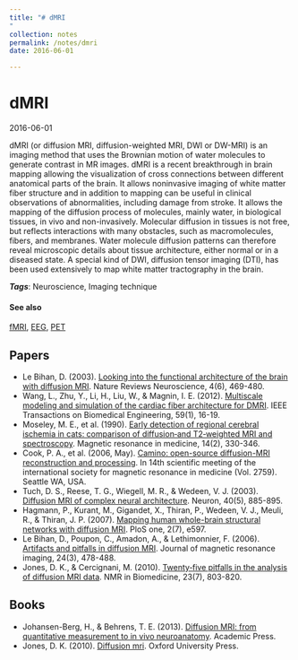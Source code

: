 ```yaml
---
title: "# dMRI
"
collection: notes
permalink: /notes/dmri
date: 2016-06-01

---
```


# dMRI

2016-06-01

dMRI (or diffusion MRI, diffusion-weighted MRI, DWI or DW-MRI) is an imaging method that uses the Brownian motion of water molecules to generate contrast in MR images. dMRI is a recent breakthrough in brain mapping allowing the visualization of cross connections between different anatomical parts of the brain. It allows noninvasive imaging of white matter fiber structure and in addition to mapping can be useful in clinical observations of abnormalities, including damage from stroke.
It allows the mapping of the diffusion process of molecules, mainly water, in biological tissues, in vivo and non-invasively. Molecular diffusion in tissues is not free, but reflects interactions with many obstacles, such as macromolecules, fibers, and membranes. Water molecule diffusion patterns can therefore reveal microscopic details about tissue architecture, either normal or in a diseased state. A special kind of DWI, diffusion tensor imaging (DTI), has been used extensively to map white matter tractography in the brain.

***Tags***: Neuroscience, Imaging technique

#### See also
[fMRI](/notes/fmri), [EEG](/notes/eeg), [PET](/notes/pet)


## Papers
* Le Bihan, D. (2003). [Looking into the functional architecture of the brain with diffusion MRI](http://www.nature.com/nrn/journal/v4/n6/full/nrn1119.html). Nature Reviews Neuroscience, 4(6), 469-480.
* Wang, L., Zhu, Y., Li, H., Liu, W., & Magnin, I. E. (2012). [Multiscale modeling and simulation of the cardiac fiber architecture for DMRI](ftp://doc.nit.ac.ir/cee/h.montazery/Graduate/BSM/Class%20projects/PDF/06003768.pdf). IEEE Transactions on Biomedical Engineering, 59(1), 16-19.
* Moseley, M. E., et al. (1990). [Early detection of regional cerebral ischemia in cats: comparison of diffusion‐and T2‐weighted MRI and spectroscopy](). Magnetic resonance in medicine, 14(2), 330-346.
* Cook, P. A., et al. (2006, May). [Camino: open-source diffusion-MRI reconstruction and processing](http://www0.cs.ucl.ac.uk/research/medic/camino/files/camino_2006_abstract.pdf). In 14th scientific meeting of the international society for magnetic resonance in medicine (Vol. 2759). Seattle WA, USA.
* Tuch, D. S., Reese, T. G., Wiegell, M. R., & Wedeen, V. J. (2003). [Diffusion MRI of complex neural architecture](http://www.sciencedirect.com/science/article/pii/S089662730300758X). Neuron, 40(5), 885-895.
* Hagmann, P., Kurant, M., Gigandet, X., Thiran, P., Wedeen, V. J., Meuli, R., & Thiran, J. P. (2007). [Mapping human whole-brain structural networks with diffusion MRI](http://journals.plos.org/plosone/article?id=10.1371/journal.pone.0000597). PloS one, 2(7), e597.
* Le Bihan, D., Poupon, C., Amadon, A., & Lethimonnier, F. (2006). [Artifacts and pitfalls in diffusion MRI](http://onlinelibrary.wiley.com/doi/10.1002/jmri.20683/full). Journal of magnetic resonance imaging, 24(3), 478-488.
* Jones, D. K., & Cercignani, M. (2010). [Twenty‐five pitfalls in the analysis of diffusion MRI data](https://pdfs.semanticscholar.org/77b7/9e9017e24f202f71fe2394bc43def105c428.pdf). NMR in Biomedicine, 23(7), 803-820.

## Books
* Johansen-Berg, H., & Behrens, T. E. (2013). [Diffusion MRI: from quantitative measurement to in vivo neuroanatomy](https://www.goodreads.com/book/show/6643528-diffusion-mri). Academic Press.
* Jones, D. K. (2010). [Diffusion mri](https://www.goodreads.com/book/show/8557828-diffusion-mri). Oxford University Press.


